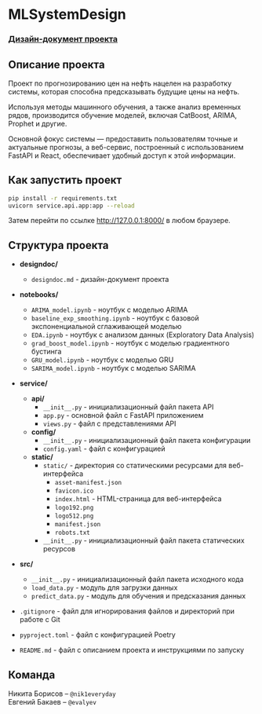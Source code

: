 # MLSystemDesign
### <a href="/designdoc/designdoc.md">Дизайн-документ проекта</a>

## Описание проекта
Проект по прогнозированию цен на нефть нацелен на разработку системы, которая способна предсказывать будущие цены на нефть.

Используя методы машинного обучения, а также анализ временных рядов, производится обучение моделей, включая CatBoost, ARIMA, Prophet и другие. 

Основной фокус системы — предоставить пользователям точные и актуальные прогнозы, а веб-сервис, построенный с использованием FastAPI и React, обеспечивает удобный доступ к этой информации. 

## Как запустить проект
```bash
pip install -r requirements.txt
uvicorn service.api.app:app --reload
```
Затем перейти по ссылке http://127.0.0.1:8000/ в любом браузере.

## Структура проекта

- **designdoc/**
  - `designdoc.md` - дизайн-документ проекта

- **notebooks/**
  - `ARIMA_model.ipynb` - ноутбук с моделью ARIMA
  - `baseline_exp_smoothing.ipynb` - ноутбук с базовой экспоненциальной сглаживающей моделью
  - `EDA.ipynb` - ноутбук с анализом данных (Exploratory Data Analysis)
  - `grad_boost_model.ipynb` - ноутбук с моделью градиентного бустинга
  - `GRU_model.ipynb` - ноутбук с моделью GRU
  - `SARIMA_model.ipynb` - ноутбук с моделью SARIMA

- **service/**
  - **api/**
    - `__init__.py` - инициализационный файл пакета API
    - `app.py` - основной файл с FastAPI приложением
    - `views.py` - файл с представлениями API
  - **config/**
    - `__init__.py` - инициализационный файл пакета конфигурации
    - `config.yaml` - файл с конфигурацией
  - **static/**
    - `static/` - директория со статическими ресурсами для веб-интерфейса
      - `asset-manifest.json`
      - `favicon.ico`
      - `index.html` - HTML-страница для веб-интерфейса
      - `logo192.png`
      - `logo512.png`
      - `manifest.json`
      - `robots.txt`
    - `__init__.py` - инициализационный файл пакета статических ресурсов

- **src/**
  - `__init__.py` - инициализационный файл пакета исходного кода
  - `load_data.py` - модуль для загрузки данных
  - `predict_data.py` - модуль для обучения и предсказания данных

- `.gitignore` - файл для игнорирования файлов и директорий при работе с Git
- `pyproject.toml` - файл с конфигурацией Poetry
- `README.md` - файл с описанием проекта и инструкциями по запуску


## Команда
Никита Борисов – `@nik1everyday` <br>
Евгений Бакаев – `@evalyev`
